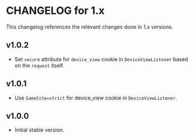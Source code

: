 # CHANGELOG for 1.x
This changelog references the relevant changes done in 1.x versions.


## v1.0.2
* Set `secure` attribute for `device_view` cookie in `DeviceViewListener` based on the `request` itself.


## v1.0.1
* Use `SameSite=strict` for device_view cookie in `DeviceViewListener`.


## v1.0.0
* Initial stable version.
